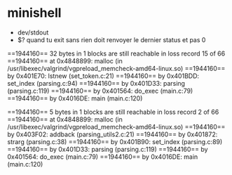 # minishell
- dev/stdout
- $? quand tu exit sans rien doit renvoyer le dernier status et pas 0

==1944160== 32 bytes in 1 blocks are still reachable in loss record 15 of 66
==1944160==    at 0x4848899: malloc (in /usr/libexec/valgrind/vgpreload_memcheck-amd64-linux.so)
==1944160==    by 0x401E70: lstnew (set_token.c:21)
==1944160==    by 0x401BDD: set_index (parsing.c:94)
==1944160==    by 0x401D33: parsing (parsing.c:119)
==1944160==    by 0x401564: do_exec (main.c:79)
==1944160==    by 0x4016DE: main (main.c:120)

==1944160== 5 bytes in 1 blocks are still reachable in loss record 2 of 66
==1944160==    at 0x4848899: malloc (in /usr/libexec/valgrind/vgpreload_memcheck-amd64-linux.so)
==1944160==    by 0x403F02: addback (parsing_utils2.c:21)
==1944160==    by 0x401872: strarg (parsing.c:38)
==1944160==    by 0x401B90: set_index (parsing.c:89)
==1944160==    by 0x401D33: parsing (parsing.c:119)
==1944160==    by 0x401564: do_exec (main.c:79)
==1944160==    by 0x4016DE: main (main.c:120)